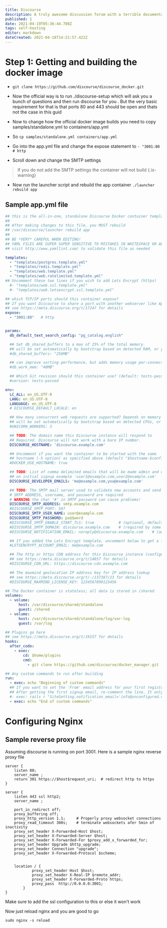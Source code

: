 ```yaml
---
title: Discourse
description: A truly awesome discussion forum with a terrible documentation 
published: 1
date: 2021-04-19T05:36:44.708Z
tags: self-hosting
editor: markdown
dateCreated: 2021-04-18T14:21:57.422Z
---
```


# Step 1: Getting and building the docker image
* ```git clone https://github.com/discourse/discourse_docker.git```

* Now the official way is to run ./discourse-setup which will ask you a bunch of questions and then run discourse for you . But the very basic requirement for that is that ports 80 and 443 should be open and thats not the case in this guid

* Now to change how the official docker image builds you need to copy samples/standalone.yml
 	to containers/app.yml
* So ```cp samples/standalone.yml containers/app.yml```
* Go into the app.yml file and change the expose statement to 
```- "3001:80   # http```

* Scroll down and change the SMTP settings
> If you do not add the SMTP settings the container will not build
{.is-warning}
* Now run the launcher script and rebuild the app container
```./launcher rebuild app```

## Sample app.yml file
```yml
## this is the all-in-one, standalone Discourse Docker container template
##
## After making changes to this file, you MUST rebuild
## /var/discourse/launcher rebuild app
##
## BE *VERY* CAREFUL WHEN EDITING!
## YAML FILES ARE SUPER SUPER SENSITIVE TO MISTAKES IN WHITESPACE OR ALIGNMENT!
## visit http://www.yamllint.com/ to validate this file as needed

templates:
  - "templates/postgres.template.yml"
  - "templates/redis.template.yml"
  - "templates/web.template.yml"
  - "templates/web.ratelimited.template.yml"
## Uncomment these two lines if you wish to add Lets Encrypt (https)
  #- "templates/web.ssl.template.yml"
  #- "templates/web.letsencrypt.ssl.template.yml"

## which TCP/IP ports should this container expose?
## If you want Discourse to share a port with another webserver like Apache or nginx,
## see https://meta.discourse.org/t/17247 for details
expose:
  - "3001:80"   # http


params:
  db_default_text_search_config: "pg_catalog.english"

  ## Set db_shared_buffers to a max of 25% of the total memory.
  ## will be set automatically by bootstrap based on detected RAM, or you can override
  #db_shared_buffers: "256MB"

  ## can improve sorting performance, but adds memory usage per-connection
  #db_work_mem: "40MB"

  ## Which Git revision should this container use? (default: tests-passed)
  #version: tests-passed

env:
  LC_ALL: en_US.UTF-8
  LANG: en_US.UTF-8
  LANGUAGE: en_US.UTF-8
  # DISCOURSE_DEFAULT_LOCALE: en

  ## How many concurrent web requests are supported? Depends on memory and CPU cores.
  ## will be set automatically by bootstrap based on detected CPUs, or you can override
  #UNICORN_WORKERS: 3

  ## TODO: The domain name this Discourse instance will respond to
  ## Required. Discourse will not work with a bare IP number.
  DISCOURSE_HOSTNAME: 'discourse.example.com'

  ## Uncomment if you want the container to be started with the same
  ## hostname (-h option) as specified above (default "$hostname-$config")
  #DOCKER_USE_HOSTNAME: true

  ## TODO: List of comma delimited emails that will be made admin and developer
  ## on initial signup example 'user1@example.com,user2@example.com'
  DISCOURSE_DEVELOPER_EMAILS: 'me@example.com,you@example.com'

  ## TODO: The SMTP mail server used to validate new accounts and send notifications
  # SMTP ADDRESS, username, and password are required
  # WARNING the char '#' in SMTP password can cause problems!
  DISCOURSE_SMTP_ADDRESS: smtp.example.com
  #DISCOURSE_SMTP_PORT: 587
  DISCOURSE_SMTP_USER_NAME: user@example.com
  DISCOURSE_SMTP_PASSWORD: pa$$word
  #DISCOURSE_SMTP_ENABLE_START_TLS: true           # (optional, default true)
  #DISCOURSE_SMTP_DOMAIN: discourse.example.com    # (required by some providers)
  #DISCOURSE_NOTIFICATION_EMAIL: noreply@discourse.example.com    # (address to send notifications from)

  ## If you added the Lets Encrypt template, uncomment below to get a free SSL certificate
  #LETSENCRYPT_ACCOUNT_EMAIL: me@example.com

  ## The http or https CDN address for this Discourse instance (configured to pull)
  ## see https://meta.discourse.org/t/14857 for details
  #DISCOURSE_CDN_URL: https://discourse-cdn.example.com

  ## The maxmind geolocation IP address key for IP address lookup
  ## see https://meta.discourse.org/t/-/137387/23 for details
  #DISCOURSE_MAXMIND_LICENSE_KEY: 1234567890123456

## The Docker container is stateless; all data is stored in /shared
volumes:
  - volume:
      host: /var/discourse/shared/standalone
      guest: /shared
  - volume:
      host: /var/discourse/shared/standalone/log/var-log
      guest: /var/log

## Plugins go here
## see https://meta.discourse.org/t/19157 for details
hooks:
  after_code:
    - exec:
        cd: $home/plugins
        cmd:
          - git clone https://github.com/discourse/docker_manager.git

## Any custom commands to run after building
run:
  - exec: echo "Beginning of custom commands"
  ## If you want to set the 'From' email address for your first registration, uncomment and change:
  ## After getting the first signup email, re-comment the line. It only needs to run once.
  #- exec: rails r "SiteSetting.notification_email='info@unconfigured.discourse.org'"
  - exec: echo "End of custom commands"
```

# Configuring Nginx

## Sample reverse proxy file
Assuming discourse is running on port 3001. Here is a sample nginx reverse proxy file
```
server {
    listen 80;
    server_name ;
    return 301 https://$host$request_uri;  # redirect http to https
}

server {
    listen 443 ssl http2;
    server_name ;

    port_in_redirect off;
    proxy_buffering off;
    proxy_http_version 1.1;     # Properly proxy websocket connections
    proxy_read_timeout 300s;    # terminate websockets afer 5min of inactivity
    proxy_set_header X-Forwarded-Host $host;
    proxy_set_header X-Forwarded-Server $host;
    proxy_set_header X-Forwarded-For $proxy_add_x_forwarded_for;
    proxy_set_header Upgrade $http_upgrade;
    proxy_set_header Connection "upgrade";
    proxy_set_header X-Forwarded-Protocol $scheme;


    location / {
            proxy_set_header Host $host;
            proxy_set_header X-Real-IP $remote_addr;
            proxy_set_header X-Forwarded-Proto https;
            proxy_pass  http://0.0.0.0:3001;
        }
}
```
Make sure to add the ssl configuration to this or else it won't work 

Now just reload nginx and you are good to go 

```sudo nginx -s reload```


  
  